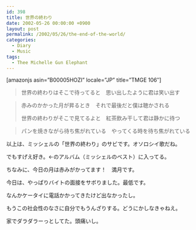 ```yaml
---
id: 398
title: 世界の終わり
date: 2002-05-26 00:00:00 +0900
layout: post
permalink: /2002/05/26/the-end-of-the-world/
categories:
  - Diary
  - Music
tags:
  - Thee Michelle Gun Elephant
---
```

[amazonjs asin=&#8221;B00005HOZI&#8221; locale=&#8221;JP&#8221; title=&#8221;TMGE 106&#8243;]

> 世界の終わりはそこで待ってると　思い出したように君は笑い出す
  
> 赤みのかかった月が昇るとき　それで最後だと僕は聴かされる
> 
> 世界の終わりがそこで見てるよと　紅茶飲み干して君は静かに待つ
  
> パンを焼きながら待ち焦がれている　やってくる時を待ち焦がれている

以上は、ミッシェルの「世界の終わり」のサビです。オソロシイ歌だね。
  
でもすげえ好き。←のアルバム（ミッシェルのベスト）に入ってる。
  
ちなみに、今日の月は赤みがかってます！　満月です。

今日は、やっぱりバイトの面接をサボりました。最低です。
  
なんかケータイに電話かかってきたけど出なかったし。
  
もうこの社会性のなさに自分でもうんざりする。どうにかしなきゃねえ。
  
家でダラダラーっとしてた。頭痛いし。

